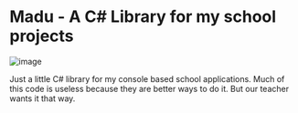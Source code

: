 # Madu - A C# Library for my school projects
![image](https://github.com/Madu-de/CS-Madu-Library/assets/85842735/f6f47d82-986f-45cd-9f3a-71fd3b9a58a4)

Just a little C# library for my console based school applications.
Much of this code is useless because they are better ways to do it. But our teacher wants it that way.
